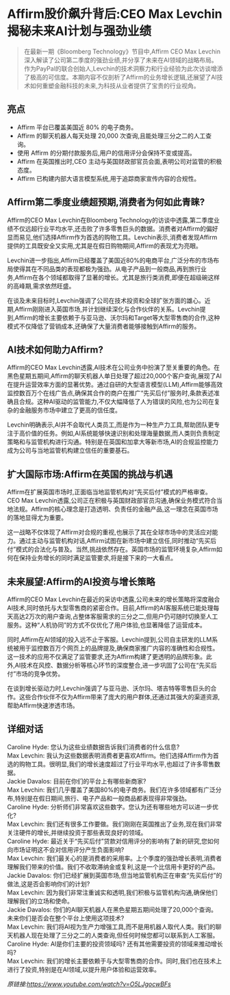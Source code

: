 # Affirm股价飙升背后:CEO Max Levchin揭秘未来AI计划与强劲业绩

>在最新一期《Bloomberg Technology》节目中,Affirm CEO Max Levchin深入解读了公司第二季度的强劲业绩,并分享了未来在AI领域的战略布局。作为PayPal的联合创始人,Levchin的技术洞察力和行业经验为此次访谈增添了极高的可信度。本期内容不仅剖析了Affirm的业务增长逻辑,还展望了AI技术如何重塑金融科技的未来,为科技从业者提供了宝贵的行业视角。

## 亮点
- Affirm 平台已覆盖美国近 80% 的电子商务。  
- Affirm 的聊天机器人每天处理 20,000 次查询,且能处理三分之二的人工查询。  
- 使用 Affirm 的分期付款服务后,用户的信用评分会保持不变或提高。  
- Affirm 在英国推出时,CEO 主动与英国财政部官员会面,表明公司对监管的积极态度。  
- Affirm 已构建内部大语言模型系统,用于追踪商家宣传内容的合规性。

## Affirm第二季度业绩超预期,消费者为何如此青睐?
Affirm的CEO Max Levchin在Bloomberg Technology的访谈中透露,第二季度业绩不仅远超行业平均水平,还击败了许多零售巨头的数据。消费者对Affirm的偏好显而易见,他们选择Affirm作为首选的购物工具。Levchin表示,消费者发现Affirm提供的工具既安全又实用,尤其是在假日购物期间,Affirm的表现尤为亮眼。

Levchin进一步指出,Affirm已经覆盖了美国近80%的电商平台,广泛分布的市场布局使得其在不同品类的表现都极为强劲。从电子产品到一般商品,再到旅行业务,Affirm在各个领域都取得了显著的增长。尤其是旅行类消费,即便在超级碗这样的高峰期,需求依然旺盛。

在谈及未来目标时,Levchin强调了公司在技术投资和全球扩张方面的雄心。近期,Affirm刚刚进入英国市场,并计划继续深化与合作伙伴的关系。Levchin提到,Affirm的增长主要依赖于与亚马逊、沃尔玛和Target等大型零售商的合作,这种模式不仅降低了营销成本,还确保了大量消费者能够接触到Affirm的服务。

## AI技术如何助力Affirm?
Affirm的CEO Max Levchin透露,AI技术在公司业务中扮演了至关重要的角色。在黑色星期五期间,Affirm的聊天机器人单日处理了超过20,000个客户查询,展现了AI在提升运营效率方面的显著优势。通过自研的大型语言模型(LLM),Affirm能够高效监控数百万个在线广告点,确保其合作的商户在推广“先买后付”服务时,条款表述准确且合规。这种AI驱动的监管能力,不仅大幅降低了人为错误的风险,也为公司在复杂的金融服务市场中建立了更高的信任度。

Levchin明确表示,AI并不会取代人类员工,而是作为一种生产力工具,帮助团队更专注于高价值的任务。例如,AI系统能够快速识别和处理海量数据,而人类则负责制定策略和与监管机构进行沟通。特别是在英国和加拿大等新市场,AI的合规监控能力成为公司与当地监管机构建立信任的重要基石。

## 扩大国际市场:Affirm在英国的挑战与机遇
Affirm在扩展英国市场时,正面临当地监管机构对“先买后付”模式的严格审查。CEO Max Levchin透露,公司正在积极与英国财政部官员沟通,确保业务模式符合当地法规。Affirm的核心理念是打造透明、负责任的金融产品,这一理念在英国市场的落地显得尤为重要。

这一战略不仅体现了Affirm对合规的重视,也展示了其在全球市场中的灵活应对能力。通过主动与监管机构对话,Affirm试图在新市场中建立信任,同时推动“先买后付”模式的合法化与普及。当然,挑战依然存在。英国市场的监管环境复杂,Affirm如何在保持业务增长的同时满足监管要求,将是接下来的一大看点。

## 未来展望:Affirm的AI投资与增长策略
Affirm的CEO Max Levchin在最近的采访中透露,公司未来的增长策略将深度融合AI技术,同时依托与大型零售商的紧密合作。目前,Affirm的AI客服系统已能处理每天高达2万次的用户查询,占整体客服需求的三分之二,但用户仍可随时切换至人工服务。这种“人机协同”的方式不仅优化了用户体验,也显著降低了运营成本。

同时,Affirm在AI领域的投入远不止于客服。Levchin提到,公司自主研发的LLM系统被用于监控数百万个网页上的品牌提及,确保商家推广内容的准确性和合规性。这一技术的应用不仅满足了监管要求,还为Affirm构建了更透明的品牌形象。此外,AI技术在风控、数据分析等核心环节的深度整合,进一步巩固了公司在“先买后付”市场的竞争优势。

在谈到增长驱动力时,Levchin强调了与亚马逊、沃尔玛、塔吉特等零售巨头的合作。这些合作伙伴不仅为Affirm带来了庞大的用户群体,还通过其强大的渠道资源,帮助Affirm快速渗透市场。

## 详细对话
Caroline Hyde: 您认为这些业绩数据告诉我们消费者的什么信息?  
Max Levchin: 我认为这些数据表明消费者更喜欢Affirm。他们选择Affirm作为首选的购物工具。很明显,我们的增长速度超过了行业平均水平,也超过了许多零售数据。  
Jackie Davalos: 目前在你们的平台上有哪些新商家?  
Max Levchin: 我们几乎覆盖了美国80%的电子商务。我们在许多领域都有广泛分布,特别是在假日期间,旅行、电子产品和一般商品都表现得非常强劲。  
Caroline Hyde: 分析师们非常喜欢这些数字。您认为还有哪些地方可以进一步优化?  
Max Levchin: 我们还有很多工作要做。我们刚刚在英国推出了业务,现在我们非常关注硬件的增长,并继续投资于那些表现良好的领域。  
Caroline Hyde: 最近关于“先买后付”贷款对信用评分的影响有了新的研究,您如何向市场证明这不会对信用评分产生负面影响?  
Max Levchin: 我们最关心的是消费者的采用率。上个季度的强劲增长表明,消费者理解我们带来的价值。我们不收取滞纳金或复利,这是一个比信用卡更好的产品。  
Jackie Davalos: 你们已经扩展到英国市场,但当地监管机构正在审查“先买后付”的做法,这是否会影响你们的计划?  
Max Levchin: 因为我们非常注重诚实和透明,我们积极与监管机构沟通,确保他们理解我们的立场和使命。  
Jackie Davalos: 你们的AI聊天机器人在黑色星期五期间处理了20,000个查询。未来你们是否会在整个平台上使用这项技术?  
Max Levchin: 我们将AI视为生产力增强工具,而不是用机器人取代人类。我们的聊天机器人现在处理了三分之二的人类查询,但任何时候您都可以联系到人工客服。  
Caroline Hyde: AI是你们主要的投资领域吗? 还有其他需要投资的领域来推动增长吗?  
Max Levchin: 我们的增长主要依赖于与大型零售商的合作。同时,我们也在技术上进行了投资,特别是在AI领域,以提升用户体验和运营效率。

_原链接:https://www.youtube.com/watch?v=O5LJgocwBFs_